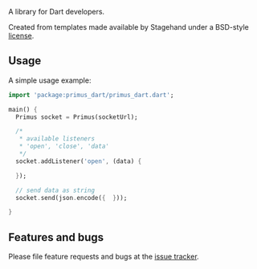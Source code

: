 A library for Dart developers.

Created from templates made available by Stagehand under a BSD-style
[license](https://github.com/dart-lang/stagehand/blob/master/LICENSE).

## Usage

A simple usage example:

```dart
import 'package:primus_dart/primus_dart.dart';

main() {
  Primus socket = Primus(socketUrl);

  /*
   * available listeners
   * 'open', 'close', 'data'
   */
  socket.addListener('open', (data) {

  });

  // send data as string
  socket.send(json.encode({  }));

}
```

## Features and bugs

Please file feature requests and bugs at the [issue tracker][tracker].

[tracker]: https://github.com/richie-south/primus-dart/issues
